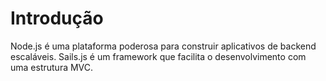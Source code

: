 # Introdução

Node.js é uma plataforma poderosa para construir aplicativos de backend escaláveis. Sails.js é um framework que facilita o desenvolvimento com uma estrutura MVC.
